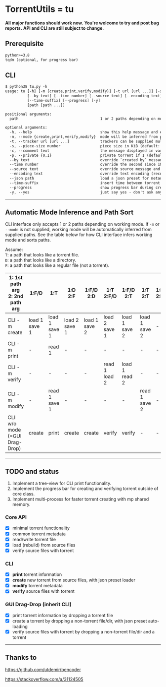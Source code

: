 # TorrentUtils = tu

**All major functions should work now.**
**You're welcome to try and post bug reports.**
**API and CLI are still subject to change.**

## Prerequisite

```txt
python>=3.8
tqdm (optional, for progress bar)
```

## CLI

```txt
$ python38 tu.py -h
usage: tu [-h] [-m {create,print,verify,modify}] [-t url [url ...]] [-s number] [-c text] [-p {0,1}]
          [--by text] [--time number] [--source text] [--encoding text] [--json path]
          [--time-suffix] [--progress] [-y]
          [path [path ...]]

positional arguments:
  path                                     1 or 2 paths depending on mode

optional arguments:
  -h, --help                               show this help message and exit
  -m, --mode {create,print,verify,modify}  mode will be inferred from paths if not specified
  -t, --tracker url [url ...]              trackers can be supplied multiple times
  -s, --piece-size number                  piece size in KiB (default: 4096)
  -c, --comment text                       the message displayed in various clients
  -p, --private {0,1}                      private torrent if 1 (default: 0)
  --by text                                override `created by` message
  --time number                            override the second since 19700101 (default: now)
  --source text                            override source message and change torrent hash
  --encoding text                          override text encoding (recommended: UTF-8)
  --json path                              load a json preset for metadata in creating torrent
  --time-suffix                            insert time between torrent filename and extension
  --progress                               show progress bar during creating torrent
  -y, --yes                                just say yes - don't ask any question
```

---

## Automatic Mode Inference and Path Sort

CLI interface only accepts 1 or 2 paths depending on working mode. If `-m` or `--mode` is not supplied, working mode will be automatically inferred from supplied paths. See the table below for how CLI interface infers working mode and sorts paths.

Assume: \
`T`: a path that looks like a torrent file. \
`D`: a path that looks like a directory. \
`F`: a path that looks like a regular file (not a torrent).

| 1: 1st path arg<br>2: 2nd path arg | 1:F/D | 1:T | 1:D<br>2:F | 1:F/D<br>2:D | 1:T<br>2:F/D | 1:F/D<br>2:T | 1:T<br>2:T | 1:F<br>2:F |
|------------------------------------|------------------|------------------|------------------|------------------|------------------|------------------|------------------|------------|
| CLI -m create | load 1<br>save 1 | load 1<br>save 1 | load 2<br>save 1 | load 1<br>save 2 | load 2<br>save 1 | load 1<br>save 2 | load 1<br>save 2 | - |
| CLI -m print | - | read 1 | - | - | - | - | - | - |
| CLI -m verify | - | - | - | - | read 1<br>load 2 | load 1<br>read 2 | - | - |
| CLI -m modify | - | read 1<br>save 1 | - | - | - | - | read 1<br>save 2 | - |
| CLI w/o mode<br>(=GUI Drag-Drop) | create | print | create | create | verify | verify | - | - |

---

## TODO and status

1. Implement a tree-view for CLI print functionality.
2. Implement the progress bar for creating and verifying torrent outside of core class.
3. Implement multi-process for faster torrent creating with mp shared memory.

### Core API

- [x] minimal torrent functionality
- [x] common torrent metadata
- [x] read/write torrent file
- [x] load (rebuild) from source files
- [x] verify source files with torrent

### CLI

- [x] **print** torrent information
- [x] **create** new torrent from source files, with json preset loader
- [x] **modify** torrent metadata
- [x] **verify** source files with torrent

### GUI Drag-Drop (inherit CLI)

- [x] print torrent information by dropping a torrent file
- [x] create a torrent by dropping a non-torrent file/dir, with json preset auto-loading
- [x] verify source files with torrent by dropping a non-torrent file/dir and a torrent

---

## Thanks to

<https://github.com/utdemir/bencoder>

<https://stackoverflow.com/a/31124505>
